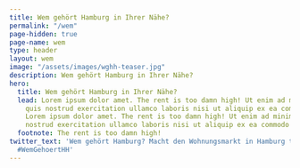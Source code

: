```yaml
---
title: Wem gehört Hamburg in Ihrer Nähe?
permalink: "/wem"
page-hidden: true
page-name: wem
type: header
layout: wem
image: "/assets/images/wghh-teaser.jpg"
description: Wem gehört Hamburg in Ihrer Nähe?
hero:
  title: Wem gehört Hamburg in Ihrer Nähe?
  lead: Lorem ipsum dolor amet. The rent is too damn high! Ut enim ad minim veniam,
    quis nostrud exercitation ullamco laboris nisi ut aliquip ex ea commodo consequat.
    Lorem ipsum dolor amet. The rent is too damn high! Ut enim ad minim veniam, quis
    nostrud exercitation ullamco laboris nisi ut aliquip ex ea commodo consequat.
  footnote: The rent is too damn high!
twitter_text: 'Wem gehört Hamburg? Macht den Wohnungsmarkt in Hamburg transparenter.
  #WemGehoertHH'
---
```


